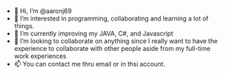- 👋 Hi, I’m @aaronj69
- 👀 I’m interested in programming, collaborating and learning a lot of things.
- 🌱 I’m currently improving my JAVA, C#, and Javascript
- 💞️ I’m looking to collaborate on anything since I really want to have the experience to collaborate with other people aside from my full-time work experiences
- 📫 You can contact me thru email or in thsi account.

<!---
aaronj69/aaronj69 is a ✨ special ✨ repository because its `README.md` (this file) appears on your GitHub profile.
You can click the Preview link to take a look at your changes.
--->
